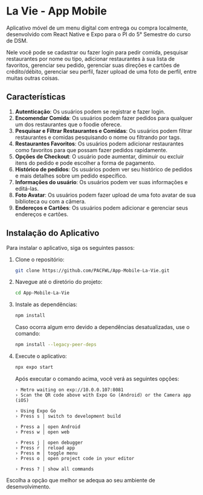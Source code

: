 
# La Vie - App Mobile

Aplicativo móvel de um menu digital com entrega ou compra localmente, desenvolvido com React Native e Expo para o PI do 5° Semestre do curso de DSM.

Nele você pode se cadastrar ou fazer login para pedir comida, pesquisar restaurantes por nome ou tipo, adicionar restaurantes à sua lista de favoritos, gerenciar seu pedido, gerenciar suas direções e cartões de crédito/débito, gerenciar seu perfil, fazer upload de uma foto de perfil, entre muitas outras coisas.

## Características

1. **Autenticação**: Os usuários podem se registrar e fazer login.
2. **Encomendar Comida**: Os usuários podem fazer pedidos para qualquer um dos restaurantes que o foodie oferece.
3. **Pesquisar e Filtrar Restaurantes e Comidas**: Os usuários podem filtrar restaurantes e comidas pesquisando o nome ou filtrando por tags.
4. **Restaurantes Favoritos**: Os usuários podem adicionar restaurantes como favoritos para que possam fazer pedidos rapidamente.
5. **Opções de Checkout**: O usuário pode aumentar, diminuir ou excluir itens do pedido e pode escolher a forma de pagamento.
6. **Histórico de pedidos**: Os usuários podem ver seu histórico de pedidos e mais detalhes sobre um pedido específico.
7. **Informações do usuário**: Os usuários podem ver suas informações e editá-las.
8. **Foto Avatar**: Os usuários podem fazer upload de uma foto avatar de sua biblioteca ou com a câmera.
9. **Endereços e Cartões**: Os usuários podem adicionar e gerenciar seus endereços e cartões.

## Instalação do Aplicativo

Para instalar o aplicativo, siga os seguintes passos:

1. Clone o repositório:
   ```bash
   git clone https://github.com/PACFWL/App-Mobile-La-Vie.git
   ```

2. Navegue até o diretório do projeto:
   ```bash
   cd App-Mobile-La-Vie
   ```

3. Instale as dependências:
   ```bash
   npm install
   ```

   Caso ocorra algum erro devido a dependências desatualizadas, use o comando:
   ```bash
   npm install --legacy-peer-deps
   ```

4. Execute o aplicativo:
   ```bash
   npx expo start
   ```

   Após executar o comando acima, você verá as seguintes opções:

   ```
   › Metro waiting on exp://10.0.0.107:8081
   › Scan the QR code above with Expo Go (Android) or the Camera app (iOS)
   
   › Using Expo Go
   › Press s │ switch to development build
   
   › Press a │ open Android
   › Press w │ open web
   
   › Press j │ open debugger
   › Press r │ reload app
   › Press m │ toggle menu
   › Press o │ open project code in your editor
   
   › Press ? │ show all commands
   ```

Escolha a opção que melhor se adequa ao seu ambiente de desenvolvimento.
